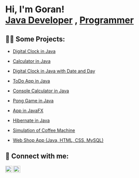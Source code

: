 <h1>Hi, I'm Goran! <br/><a href="https://https://github.com/DimiG031">Java Developer</a> , <a href="https://www.linkedin.com/in/goran-dimitrijevic-dimi-874919138/"> Programmer</a></h1>

<h2>👨‍💻 Some Projects:</h2>


  - [Digital Clock in Java](https://github.com/DimiG031/DigitalClock)

  - [Calculator in Java](https://github.com/DimiG031/Calculator)

  - [Digital Clock in Java with Date and Day](https://github.com/DimiG031/Clock_Day_Date)

  - [ToDo App in Java ](https://github.com/DimiG031/ToDoApp)

  - [Console Calculator in Java](https://github.com/DimiG031/ConsolCalculator)

  - [Pong Game in Java](https://github.com/DimiG031/PongGame)

  - [App in JavaFX](https://github.com/DimiG031/JavaFX_Assignment)

  - [Hibernate in Java](https://github.com/DimiG031/Hibernate)

  - [Simulation of Coffee Machine](https://github.com/DimiG031/CoffeeMachine)

  - [Web Shop App (Java, HTML, CSS, MySQL)](https://github.com/DimiG031/ShopWebApp)



<h2> 🤳 Connect with me:</h2>

[<img align="left" alt="GoranDimitrijevic | LinkedIn" width="22px" src="https://cdn.jsdelivr.net/npm/simple-icons@v3/icons/linkedin.svg" />][linkedin]
[<img align="left" alt="GoranDimitrijevic | Instagram" width="22px" src="https://cdn.jsdelivr.net/npm/simple-icons@v3/icons/instagram.svg" />][instagram]

[instagram]: https://www.instagram.com/goran.dimi/
[linkedin]: https://linkedin.com/in/goran-dimitrijevic-dimi-874919138/
